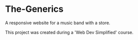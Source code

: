 # The-Generics
A responsive website for a music band with a store.

This project was created during a 'Web Dev Simplified' course.
